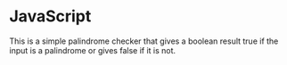 # JavaScript

This is a simple palindrome checker that gives a boolean result true if the input is a palindrome or gives false if it is not. 

